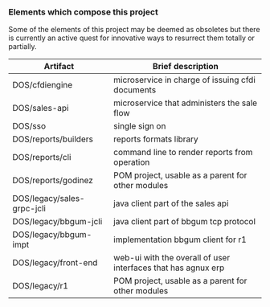 ### Elements which compose this project

Some of the elements of this project may be deemed as obsoletes but there is currently an active quest for innovative ways to resurrect them totally or partially.

| Artifact | Brief description |
| ------ | ------ |
| DOS/cfdiengine | microservice in charge of issuing cfdi documents |
| DOS/sales-api | microservice that administers the sale flow |
| DOS/sso | single sign on |
| DOS/reports/builders | reports formats library |
| DOS/reports/cli | command line to render reports from operation |
| DOS/reports/godinez | POM project, usable as a parent for other modules |
| DOS/legacy/sales-grpc-jcli | java client part of the sales api |
| DOS/legacy/bbgum-jcli | java client part of bbgum tcp protocol |
| DOS/legacy/bbgum-impt | implementation bbgum client for r1 | 
| DOS/legacy/front-end | web-ui with the overall of user interfaces that has agnux erp |
| DOS/legacy/r1           | POM project, usable as a parent for other modules |
